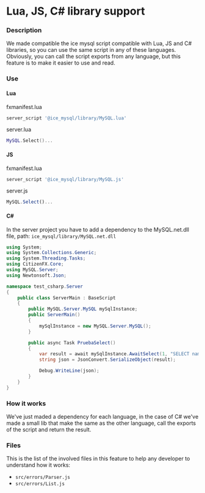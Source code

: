 # Lua, JS, C# library support
### Description
We made compatible the ice mysql script compatible with Lua, JS and C# libraries, so you can use the same script in any of these languages.
Obviously, you can call the script exports from any language, but this feature is to make it easier to use and read. 

### Use
#### Lua
fxmanifest.lua
```lua
server_script '@ice_mysql/library/MySQL.lua'
```
server.lua
```lua
MySQL.Select()...
```
#### JS
fxmanifest.lua
```lua
server_script '@ice_mysql/library/MySQL.js'
```
server.js
```js
MySQL.Select()...
```
#### C#
In the server project you have to add a dependency to the MySQL.net.dll file, path: ```ice_mysql/library/MySQL.net.dll```
```cs
using System;
using System.Collections.Generic;
using System.Threading.Tasks;
using CitizenFX.Core;
using MySQL.Server;
using Newtonsoft.Json;

namespace test_csharp.Server
{
    public class ServerMain : BaseScript
    {
        public MySQL.Server.MySQL mySqlInstance;
        public ServerMain()
        {
            mySqlInstance = new MySQL.Server.MySQL();
        }

        public async Task PruebaSelect()
        {
            var result = await mySqlInstance.AwaitSelect(1, "SELECT name FROM players WHERE id=@id", new Dictionary<string, object> { { "@id", 3 } }, true);
            string json = JsonConvert.SerializeObject(result);

            Debug.WriteLine(json);
        }
    }
}
```

### How it works
We've just maded a dependency for each language, in the case of C# we've made a small lib that make the same as the other language, call the exports of the script and return the result.

### Files
This is the list of the involved files in this feature to help any developer to understand how it works:
- ```src/errors/Parser.js```
- ```src/errors/List.js```